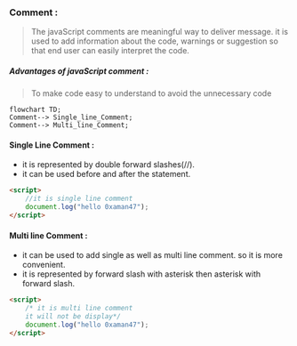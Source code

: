 ### Comment :
> The javaScript comments are meaningful way to deliver message. 
> it is used to add information about the code, warnings or suggestion so that end user can easily interpret the code.

##### Advantages of javaScript comment :
> To make code easy to understand
> to avoid the unnecessary code

```mermaid
flowchart TD;
Comment--> Single_line_Comment;
Comment--> Multi_line_Comment;
```
#### Single Line Comment :
* it is represented by double forward slashes(//).
* it can be used before and after the statement.
```html
<script>
    //it is single line comment
    document.log("hello 0xaman47");
</script>
```

#### Multi line Comment :
* it can be used to add single as well as multi line comment. so it is more convenient.
* it is represented by forward slash with asterisk then asterisk with forward slash.
```html
<script>
    /* it is multi line comment
    it will not be display*/
    document.log("hello 0xaman47");
</script>
```
    